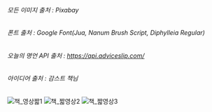 ###### 모든 이미지 출처 : Pixabay

###### 폰트 출처 : Google Font(Jua, Nanum Brush Script, Diphylleia Regular)

###### 오늘의 명언 API 출처 : https://api.adviceslip.com/

###### 아이디어 출처 : 감스트 책님

![책_영상짧1](https://github.com/Yangnyeon/My_Book/assets/87749498/13e9e16f-2b0b-4591-b03e-07b7d0cde67a)
![책_짧영상2](https://github.com/Yangnyeon/My_Book/assets/87749498/d1b480fd-4549-4150-a60b-4845b4652fe3)
![책_짧영상3](https://github.com/Yangnyeon/My_Book/assets/87749498/09c8c44b-c836-4676-8dd0-6d00f0fd6c7b)

